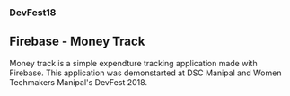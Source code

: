 ### DevFest18
## Firebase - Money Track

Money track is a simple expendture tracking application made with Firebase. This application was 
demonstarted at DSC Manipal and Women Techmakers Manipal's DevFest 2018.